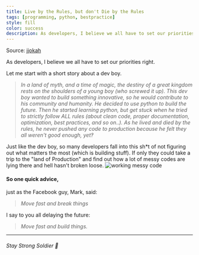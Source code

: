 ```yaml
---
title: Live by the Rules, but don't Die by the Rules
tags: [programming, python, bestpractice]
style: fill
color: success
description: As developers, I believe we all have to set our priorities right.
---
```


Source: [jjokah](https://dev.to/jjokah/live-by-the-rules-but-don-t-die-by-the-rules-477b)


As developers, I believe we all have to set our priorities right.

Let me start with a short story about a dev boy.
> _In a land of myth, and a time of magic, the destiny of a great kingdom rests on the shoulders of a young boy (who screwed it up).
This dev boy wanted to build something innovative, so he would contribute to his community and humanity.
He decided to use python to build the future. Then he started learning python, but get stuck when he tried to strictly follow ALL rules (about clean code, proper documentation, optimization, best practices, and so on..). As he lived and died by the rules, he never pushed any code to production because he felt they all weren't good enough, yet‽_


Just like the dev boy, so many developers fall into this sh*t of not figuring out what matters the most (which is building stuff). If only they could take a trip to the "land of Production" and find out how a lot of messy codes are lying there and hell hasn't broken loose.
![working messy code](https://dev-to-uploads.s3.amazonaws.com/i/6v5kg1pifytk0o4zosue.jpeg)


#### So one quick advice,
just as the Facebook guy, Mark, said:
> _Move fast and break things_

I say to you all delaying the future:
 > _Move fast and build things._

---
###### Stay Strong Soldier 💪